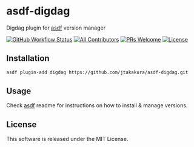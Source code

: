 # asdf-digdag

Digdag plugin for [asdf](https://github.com/asdf-vm/asdf) version manager

[![GitHub Workflow Status](https://img.shields.io/github/workflow/status/jtakakura/asdf-digdag/Main%20workflow?style=flat-square)](https://github.com/jtakakura/asdf-digdag/actions)
[![All Contributors](https://img.shields.io/badge/all_contributors-1-orange.svg?style=flat-square)](#contributors)
[![PRs Welcome](https://img.shields.io/badge/PRs-welcome-brightgreen.svg?style=flat-square)](http://makeapullrequest.com)
[![License](https://img.shields.io/github/license/jtakakura/asdf-digdag?style=flat-square&color=brightgreen)](https://github.com/jtakakura/asdf-digdag/blob/master/LICENSE)

## Installation

```bash
asdf plugin-add digdag https://github.com/jtakakura/asdf-digdag.git
```

## Usage

Check [asdf](https://github.com/asdf-vm/asdf) readme for instructions on how to
install & manage versions.

## License

This software is released under the MIT License.
